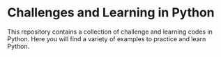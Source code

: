 # Challenges and Learning in Python

This repository contains a collection of challenge and learning codes in Python. Here you will find a variety of examples to practice and learn Python.
